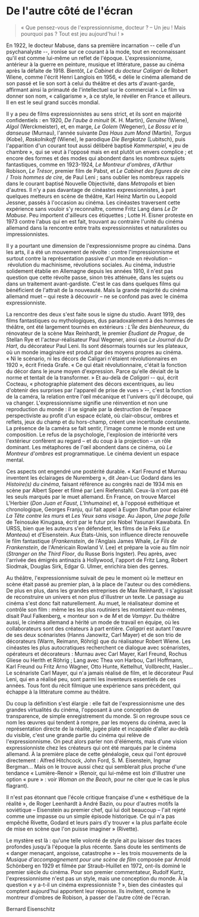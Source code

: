 # De l'autre côté de l'écran

> «&nbsp;Que pensez-vous de l'expressionnisme, docteur&nbsp;?
>–&nbsp;Un jeu&nbsp;! Mais pourquoi pas&nbsp;? Tout est jeu aujourd'hui&nbsp;!&nbsp;»

En 1922, le docteur Mabuse, dans sa première incarnation --&nbsp;celle d'un psychanalyste&nbsp;--, ironise sur ce courant à la mode, tout en reconnaissant qu'il est comme lui-même un reflet de l'époque. L'expressionnisme, antérieur à la guerre en peinture, musique et littérature, passe au cinéma après la défaite de 1918. Bientôt, *Le Cabinet du docteur Caligari* de Robert Wiene, comme l'écrit Henri Langlois en 1956, «&nbsp;délie le cinéma allemand de son passé et lie son sort à celui du théâtre et des arts d'avant-garde, affirmant ainsi la primauté de l'intellectuel sur le commercial&nbsp;». Le film va donner son nom, «&nbsp;caligarisme&nbsp;», à ce style, le révéler en France et ailleurs. Il en est le seul grand succès mondial.

Il y a peu de films expressionnistes au sens strict, et ils sont en majorité confidentiels&nbsp;: en 1920, *De l'aube à minuit* (K.&nbsp;H. Martin), *Genuine* (Wiene), *Algol* (Werckmeister), et, en marge, *Le Golem* (Wegener), *Le Bossu et la danseuse* (Murnau), l'année suivante *Das Haus zum Mond* (Martin), *Torgus* (Kobe), *Raskolnikoff* (Wiene), le parodique *Die Bergkatze* (Lubitsch), puis l'apparition d'un courant tout aussi délibéré baptisé *Kammerspiel*, «&nbsp;jeu de chambre&nbsp;», qui se veut à l'opposé mais en est plutôt un envers complice&nbsp;; et encore des formes et des modes qui abondent dans les nombreux sujets fantastiques, comme en 1923-1924, *Le Montreur d'ombres*, d'Arthur Robison, *Le Trésor*, premier film de Pabst, et *Le Cabinet des figures de cire* / *Trois hommes de cire*, de Paul Leni&nbsp;; sans oublier les nombreux rappels dans le courant baptisé Nouvelle Objectivité, dans *Metropolis* et bien d'autres. Il n'y a pas davantage de cinéastes expressionnistes, à part quelques metteurs en scène de théâtre, Karl Heinz Martin ou Leopold Jessner, passés à l'occasion au cinéma. Les cinéastes traversent cette expérience sans vouloir s'y reconnaître, comme Fritz Lang dans *Le Dr Mabuse*. Peu importent d'ailleurs ces étiquettes&nbsp;; Lotte H. Eisner proteste en 1973 contre l'abus qui en est fait, trouvant au contraire l'unité du cinéma allemand dans la rencontre entre traits expressionnistes et naturalistes ou impressionnistes.

Il y a pourtant une dimension de l'expressionnisme propre au cinéma. Dans les arts, il a été un mouvement de révolte&nbsp;: contre l'impressionnisme et surtout contre la représentation passive d'un monde en révolution –&nbsp;révolution du machinisme, révolutions sociales. Au cinéma, industrie solidement établie en Allemagne depuis les années 1910, il n'est pas question que cette révolte passe, sinon très atténuée, dans les sujets ou dans un traitement avant-gardiste. C'est le cas dans quelques films qui bénéficient de l'attrait de la nouveauté. Mais la grande majorité du cinéma allemand muet –&nbsp;qui reste à découvrir&nbsp;– ne se confond pas avec le cinéma expressionniste.

La rencontre des deux s'est faite sous le signe du studio. Avant 1919, des films fantastiques ou mythologiques, dus paradoxalement à des hommes de théâtre, ont été largement tournés en extérieurs&nbsp;: *L'Île des bienheureux*, du rénovateur de la scène Max Reinhardt, le premier *Étudiant de Prague*, de Stellan Rye et l'acteur-réalisateur Paul Wegener, ainsi que *Le Journal du Dr Hart*, du décorateur Paul Leni. Ils sont désormais tournés sur les plateaux, où un monde imaginaire est produit par des moyens propres au cinéma. «&nbsp;Ni le scénario, ni les décors de Caligari n'étaient révolutionnaires en 1920&nbsp;», écrit Frieda Grafe. «&nbsp;Ce qui était révolutionnaire, c'était la fonction du décor dans le jeune moyen d'expression. Parce qu'elle déviait de la norme et tentait de la transformer.&nbsp;» Et au-delà de *Caligari* --&nbsp;qui, écrit Cocteau, «&nbsp;photographie platement des décors excentriques, au lieu d'obtenir des surprises par l'appareil de prise de vues&nbsp;»&nbsp;--, c'est la fonction de la caméra, la relation entre l'œil mécanique et l'univers qu'il découpe, qui va changer. L'expressionnisme signifie une réinvention et non une reproduction du monde&nbsp;: il se signale par la destruction de l'espace perspectiviste au profit d'un espace éclaté, où clair-obscur, ombres et reflets, jeux du champ et du hors-champ, créent une incertitude constante. La présence de la caméra se fait sentir, l'image comme le monde est une composition. Le refus de la psychologie, l'explosion de intériorité vers l'extérieur confèrent au regard –&nbsp;et du coup à la projection&nbsp;– un rôle dominant. Les métaphores de l'œil abondent dans ce cinéma, où *Le Montreur d'ombres* est programmatique. Le cinéma devient un espace mental.

Ces aspects ont engendré une postérité durable. «&nbsp;Karl Freund et Murnau inventent les éclairages de Nuremberg&nbsp;», dit Jean-Luc Godard dans les *Histoire(s) du cinéma*, faisant référence au congrès nazi de 1934 mis en scène par Albert Speer et filmé par Leni Riefenstahl. Ceux-là n'ont pas été les seuls marqués par le muet allemand. En France, on trouve Marcel L'Herbier (*Don Juan et Faust*, *L'Inhumaine*) et, à l'opposé esthétique et chronologique, Georges Franju, qui fait appel à Eugen Shuftan pour éclairer *La Tête contre les murs* et *Les Yeux sans visage*. Au Japon, *Une page folle* de Teinosuke Kinugasa, écrit par le futur prix Nobel Yasunari Kawabata. En URSS, bien que les auteurs s'en défendent, les films de la Feks (*Le Manteau*) et d'Eisenstein. Aux États-Unis, son influence directe renouvelle le film fantastique (*Frankenstein*, de l'Anglais James Whale, *Le Fils de Frankenstein*, de l'Américain Rowland V. Lee) et prépare la voie au film noir (*Stranger on the Third Floor*, du Russe Boris Ingster). Peu après, avec l'arrivée des émigrés antinazis à Hollywood, l'apport de Fritz Lang, Robert Siodmak, Douglas Sirk, Edgar G. Ulmer, enrichira bien des genres.

Au théâtre, l'expressionnisme suivait de peu le moment où le metteur en scène était passé au premier plan, à la place de l'auteur ou des comédiens. De plus en plus, dans les grandes entreprises de Max Reinhardt, il s'agissait de reconstruire un univers et non plus d'illustrer un texte. Le passage au cinéma s'est donc fait naturellement. Au muet, le réalisateur domine et contrôle son film&nbsp;: même les les plus routiniers les montaient eux-mêmes, disait Paul Falkenberg, «&nbsp;monteur son&nbsp;» de *M* et de *Vampyr*. Du théâtre aussi, le cinéma allemand a hérité un mode de travail en équipe, où les collaborateurs sont des créateurs à part entière. *Caligari* est autant l'œuvre de ses deux scénaristes (Hanns Janowitz, Carl Mayer) et de son trio de décorateurs (Warm, Reimann, Röhrig) que du réalisateur Robert Wiene. Les cinéastes les plus autocratiques recherchent ce dialogue avec scénaristes, opérateurs et décorateurs&nbsp;: Murnau avec Carl Mayer, Karl Freund, Rochus Gliese ou Herlth et Röhrig&nbsp;; Lang avec Thea von Harbou, Carl Hoffmann, Karl Freund ou Fritz Arno Wagner, Otto Hunte, Kettelhut, Vollbrecht, Hasler... Le scénariste Carl Mayer, qui n'a jamais réalisé de film, et le décorateur Paul Leni, qui en a réalisé peu, sont parmi les inventeurs essentiels de ces années. Tous font du récit filmique une expérience sans précédent, qui échappe à la littérature comme au théâtre.

Du coup la définition s'est élargie&nbsp;: elle fait de l'expressionnisme une des grandes virtualités du cinéma, l'opposant à une conception de transparence, de simple enregistrement du monde. Si on regroupe sous ce nom les œuvres qui tendent à rompre, par les moyens du cinéma, avec la représentation directe de la réalité, jugée plate et incapable d'aller au-delà du visible, c'est une grande partie du cinéma qui relève de l'expressionnisme. On peut alors parler non d'éléments, mais d'une vision expressionniste chez les créateurs qui ont été marqués par le cinéma allemand. À la première place de cette généalogie, ceux qui l'ont éprouvé directement&nbsp;: Alfred Hitchcock, John Ford, S. M. Eisenstein, Ingmar Bergman... Mais on le trouve aussi chez qui semblerait plus proche d'une tendance «&nbsp;Lumière-Renoir&nbsp;» (Renoir, qui lui-même est loin d'illustrer une option «&nbsp;pure&nbsp;»&nbsp;: voir *Woman on the Beach*, pour ne citer que le cas le plus flagrant).

Il n'est pas étonnant que l'école critique française d'une «&nbsp;esthétique de la réalité&nbsp;», de Roger Leenhardt à André Bazin, ou pour d'autres motifs la soviétique –&nbsp;Eisenstein au premier chef, qui lui doit beaucoup&nbsp;– l'ait rejeté comme une impasse ou un simple épisode historique. Ce qui n'a pas empêché Rivette, Godard et leurs pairs d'y trouver «&nbsp;la plus parfaite école de mise en scène que l'on puisse imaginer&nbsp;» (Rivette).

Le mystère est là&nbsp;: qu'une telle volonté de style ait pu laisser des traces profondes jusqu'à l'époque la plus récente. Sans doute les sentiments de «&nbsp;danger menaçant, angoisse, catastrophe&nbsp;» –&nbsp;les trois mouvements de la *Musique d'accompagnement pour une scène de film* composée par Arnold Schönberg en 1929 et filmée par Straub-Huillet en 1972, ont-ils dominé le premier siècle du cinéma. Pour son premier commentateur, Rudolf Kurtz, l'expressionnisme n'est pas un style, mais une conception du monde. À la question «&nbsp;y a-t-il un cinéma expressionniste&nbsp;?&nbsp;», bien des cinéastes qui comptent aujourd'hui apportent leur réponse. Ils invitent, comme le montreur d'ombres de Robison, à passer de l'autre côté de l'écran.

Bernard Eisenschitz
